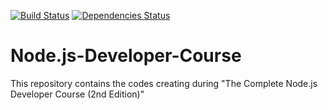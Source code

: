 [![Build Status](https://travis-ci.org/shannondussoye/Node.js-Developer-Course.svg?branch=master)](https://travis-ci.org/shannondussoye/Node.js-Developer-Course)
[![Dependencies Status](https://david-dm.org/shannondussoye/Node.js-Developer-Course.svg)](https://david-dm.org/)

# Node.js-Developer-Course
This repository contains the codes creating during "The Complete Node.js Developer Course (2nd Edition)"

